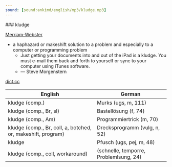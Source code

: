 ```yaml
---
sound: [sound:ankimd/english/mp3/kludge.mp3]
---
```


\### kludge

[Merriam-Webster](https://www.merriam-webster.com/dictionary/kludge)

- a haphazard or makeshift solution to a problem and especially to a computer or programming problem
    - Just getting your documents into and out of the iPad is a kludge. You must e-mail them back and forth to yourself or sync to your computer using iTunes software.
    - — Steve Morgenstern

[dict.cc](https://www.dict.cc/kludge)

| English        | German       |
| -------------- | ------------ |
| kludge (comp.) | Murks (ugs, m, 111) |
| kludge (comp., Br, sl) | Bastellösung (f, 74) |
| kludge (comp., Am) | Programmiertrick (m, 70) |
| kludge (comp., Br, coll, a, botched, or, makeshift, program) | Drecksprogramm (vulg, n, 52) |
| kludge | Pfusch (ugs, pej, m, 48) |
| kludge (comp., coll, workaround) |  (schnelle, temporre, Problemlsung, 24) |

